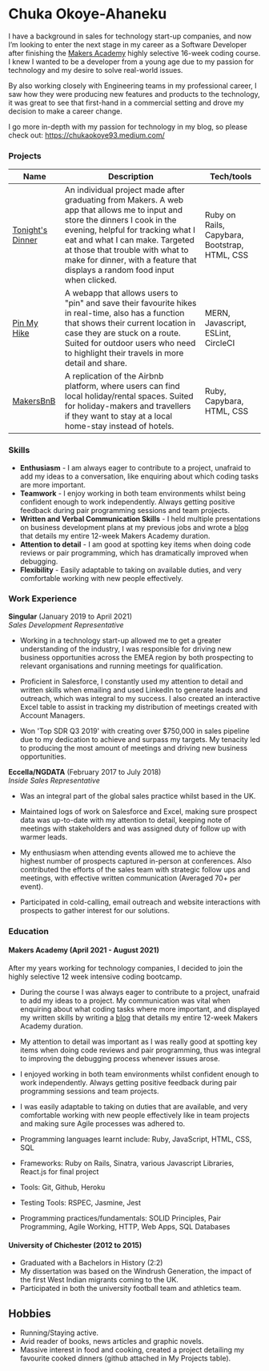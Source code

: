# Chuka Okoye-Ahaneku

I have a background in sales for technology start-up companies, and now I’m looking to enter the next stage in my career as a Software Developer after finishing the [Makers Academy](https://makers.tech/) highly selective 16-week coding course. I knew I wanted to be a developer from a young age due to my passion for technology and my desire to solve real-world issues.

By also working closely with Engineering teams in my professional career, I saw how they were producing new features and products to the technology, it was great to see that first-hand in a commercial setting and drove my decision to make a career change.

I go more in-depth with my passion for technology in my blog, so please check out: https://chukaokoye93.medium.com/

### Projects
| Name                         | Description       | Tech/tools        |
| ---------------------------- | ----------------- | ----------------- |
| [Tonight's Dinner][5] | An individual project made after graduating from Makers. A web app that allows me to input and store the dinners I cook in the evening, helpful for tracking what I eat and what I can make. Targeted at those that trouble with what to make for dinner, with a feature that displays a random food input when clicked. | Ruby on Rails, Capybara, Bootstrap, HTML, CSS |
| [Pin My Hike][1] | A webapp that allows users to "pin" and save their favourite hikes in real-time, also has a function that shows their current location in case they are stuck on a route. Suited for outdoor users who need to highlight their travels in more detail and share. | MERN, Javascript, ESLint, CircleCI |
| [MakersBnB][3] | A replication of the Airbnb platform, where users can find local holiday/rental spaces. Suited for holiday-makers and travellers if they want to stay at a local home-stay instead of hotels.  | Ruby, Capybara, HTML, CSS |

### Skills
- **Enthusiasm** - I am always eager to contribute to a project, unafraid to add my ideas to a conversation, like enquiring about which coding tasks are more important. 
- **Teamwork** - I enjoy working in both team environments whilst being confident enough to work independently. Always getting positive feedback during pair programming sessions and team projects.
- **Written and Verbal Communication Skills** - I held multiple presentations on business development plans at my previous jobs and wrote a [blog][4] that details my entire 12-week Makers Academy duration.
- **Attention to detail** - I am good at spotting key items when doing code reviews or pair programming, which has dramatically improved when debugging.
- **Flexibility** - Easily adaptable to taking on available duties, and very comfortable working with new people effectively.

### Work Experience

**Singular** (January 2019 to April 2021)  
*Sales Development Representative*
- Working in a technology start-up allowed me to get a greater understanding of the industry, I was responsible for driving new business opportunities across the EMEA region by both prospecting to relevant organisations and running meetings for qualification.

- Proficient in Salesforce, I constantly used my attention to detail and written skills when emailing and used LinkedIn to generate leads and outreach, which was integral to my success. I also created an interactive Excel table to assist in tracking my distribution of meetings created with Account Managers.

- Won 'Top SDR Q3 2019' with creating over $750,000 in sales pipeline due to my dedication to achieve and surpass my targets. My tenacity led to producing the most amount of meetings and driving new business opportunities.

**Eccella/NGDATA** (February 2017 to July 2018)  
*Inside Sales Representative*
- Was an integral part of the global sales practice whilst based in the UK. 
- Maintained logs of work on Salesforce and Excel, making sure prospect data was up-to-date with my attention to detail, keeping note of meetings with stakeholders and was assigned duty of follow up with warmer leads.
 
- My enthusiasm when attending events allowed me to achieve the highest number of prospects captured in-person at conferences. Also contributed the efforts of the sales team with strategic follow ups and meetings, with effective written communication (Averaged 70+ per event).

- Participated in cold-calling, email outreach and website interactions with prospects to gather interest for our solutions.
 
### Education

#### Makers Academy (April 2021 - August 2021)
After my years working for technology companies, I decided to join the highly selective 12 week intensive coding bootcamp. 
- During the course I was always eager to contribute to a project, unafraid to add my ideas to a project. My communication was vital when enquiring about what coding tasks where more important, and displayed my written skills by writing a [blog][4] that details my entire 12-week Makers Academy duration.
- My attention to detail was important as I was really good at spotting key items when doing code reviews and pair programming, thus was integral to improving the debugging process whenever issues arose.
-  I enjoyed working in both team environments whilst confident enough to work independently. Always getting positive feedback during pair programming sessions and team projects.

- I was easily adaptable to taking on duties that are available, and very comfortable working with new people effectively like in team projects and making sure Agile processes was adhered to.
- Programming languages learnt include: Ruby, JavaScript, HTML, CSS, SQL
- Frameworks: Ruby on Rails, Sinatra, various Javascript Libraries, React.js for final project
- Tools: Git, Github, Heroku
- Testing Tools: RSPEC, Jasmine, Jest
- Programming practices/fundamentals: SOLID Principles, Pair Programming, Agile Working, HTTP, Web Apps, SQL Databases

#### University of Chichester (2012 to 2015)
- Graduated with a Bachelors in History (2:2)
- My dissertation was based on the Windrush Generation, the impact of the first West Indian migrants coming to the UK.
- Participated in both the university football team and athletics team.

## Hobbies
- Running/Staying active.
- Avid reader of books, news articles and graphic novels.
- Massive interest in food and cooking, created a project detailing my favourite cooked dinners (github attached in My Projects table).

[1]: https://github.com/frank-mck/pin-my-hike
[2]: https://github.com/Ashley-Slaney/acebook-smells-like-team-spirit
[3]: https://github.com/frank-mck/MakerBnB
[4]: https://chukaokoye93.medium.com/
[5]: https://github.com/coo990/tonights-dinner


